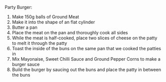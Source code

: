 Party Burger:
1. Make 150g balls of Ground Meat
2. Make it into the shape of an flat cylinder
3. Butter a pan
4. Place the meat on the pan and thoroughly cook all sides
5. While the meat is half-cooked, place two slices of cheese on the patty to melt it through the patty
6. Toast the inside of the buns on the same pan that we cooked the patties in
7. Mix Mayonaise, Sweet Chilli Sauce and Ground Pepper Corns to make a burger sauce
8. Build the burger by saucing out the buns and place the patty in between the buns